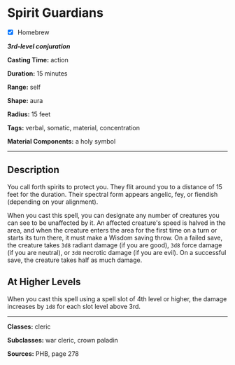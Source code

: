# Spirit Guardians

- [x] Homebrew

***3rd-level conjuration***

**Casting Time:** action

**Duration:** 15 minutes

**Range:** self

**Shape:** aura

**Radius:** 15 feet

**Tags:** verbal, somatic, material, concentration

**Material Components:** a holy symbol

---

## Description
You call forth spirits to protect you.
They flit around you to a distance of 15 feet for the duration.
Their spectral form appears angelic, fey, or fiendish (depending on your alignment).

When you cast this spell, you can designate any number of creatures you can see to be unaffected by it.
An affected creature's speed is halved in the area, and when the creature enters the area for the first time on a turn or starts its turn there, it must make a Wisdom saving throw.
On a failed save, the creature takes `3d8` radiant damage (if you are good), `3d8` force damage (if you are neutral), or `3d8` necrotic damage (if you are evil).
On a successful save, the creature takes half as much damage.

## At Higher Levels
When you cast this spell using a spell slot of 4th level or higher, the damage increases by `1d8` for each slot level above 3rd.

---

**Classes:** cleric

**Subclasses:** war cleric, crown paladin

**Sources:** PHB, page 278
